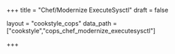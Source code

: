 +++
title = "Chef/Modernize ExecuteSysctl"
draft = false

layout = "cookstyle_cops"
data_path = ["cookstyle","cops_chef_modernize_executesysctl"]

+++

<!-- The content of this page is automatically generated from the
cops_chef_modernize_executesysctl.yml file in github.com/chef/cookstyle/blob/master/docs-chef-io/data/cookstyle/. -->
